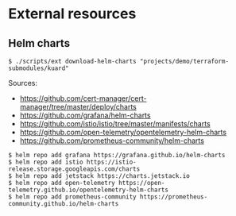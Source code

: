 # External resources

## Helm charts

```
$ ./scripts/ext download-helm-charts "projects/demo/terraform-submodules/kuard"
```

Sources:

- https://github.com/cert-manager/cert-manager/tree/master/deploy/charts
- https://github.com/grafana/helm-charts
- https://github.com/istio/istio/tree/master/manifests/charts
- https://github.com/open-telemetry/opentelemetry-helm-charts
- https://github.com/prometheus-community/helm-charts

```
$ helm repo add grafana https://grafana.github.io/helm-charts
$ helm repo add istio https://istio-release.storage.googleapis.com/charts
$ helm repo add jetstack https://charts.jetstack.io
$ helm repo add open-telemetry https://open-telemetry.github.io/opentelemetry-helm-charts
$ helm repo add prometheus-community https://prometheus-community.github.io/helm-charts
```
